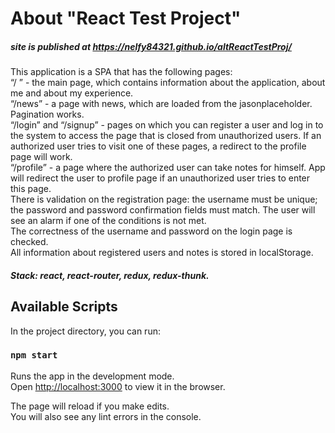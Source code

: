 # About "React Test Project"

##### site is published at https://nelfy84321.github.io/altReactTestProj/ 

This application is a SPA that has the following pages:\
“/ ” - the main page, which contains information about the application, about me and about my experience.\
“/news” - a page with news, which are loaded from the jasonplaceholder. Pagination works.\
“/login” and “/signup” - pages on which you can register a user and log in to the system to access the page that is closed from unauthorized users. If an authorized user tries to visit one of these pages, a redirect to the profile page will work.\
“/profile” - a page where the authorized user can take notes for himself. App will redirect the user to profile page if an unauthorized user tries to enter this page.\
There is validation on the registration page: the username must be unique; the password and password confirmation fields must match. The user will see an alarm if one of the conditions is not met.\
The correctness of the username and password on the login page is checked.\
All information about registered users and notes is stored in localStorage.

##### Stack: react, react-router, redux, redux-thunk.


## Available Scripts

In the project directory, you can run:

### `npm start`

Runs the app in the development mode.\
Open [http://localhost:3000](http://localhost:3000) to view it in the browser.

The page will reload if you make edits.\
You will also see any lint errors in the console.
